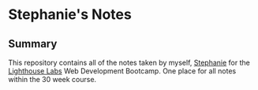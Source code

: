 # Stephanie's Notes
## Summary 

This repository contains all of the notes taken by myself, [Stephanie](https://github.com/sdoull) for the [Lighthouse Labs](https://www.lighthouselabs.ca/) Web Development Bootcamp. One place for all notes within the 30 week course.

